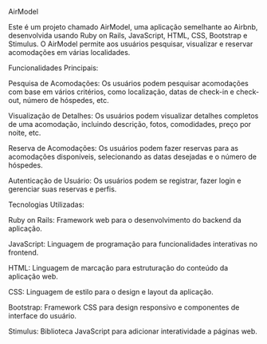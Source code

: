 AirModel

Este é um projeto chamado AirModel, uma aplicação semelhante ao Airbnb, desenvolvida usando Ruby on Rails, JavaScript, HTML, CSS, Bootstrap e Stimulus. O AirModel permite aos usuários pesquisar, visualizar e reservar acomodações em várias localidades.

Funcionalidades Principais:

Pesquisa de Acomodações: Os usuários podem pesquisar acomodações com base em vários critérios, como localização, datas de check-in e check-out, número de hóspedes, etc.

Visualização de Detalhes: Os usuários podem visualizar detalhes completos de uma acomodação, incluindo descrição, fotos, comodidades, preço por noite, etc.

Reserva de Acomodações: Os usuários podem fazer reservas para as acomodações disponíveis, selecionando as datas desejadas e o número de hóspedes.

Autenticação de Usuário: Os usuários podem se registrar, fazer login e gerenciar suas reservas e perfis.

Tecnologias Utilizadas:

Ruby on Rails: Framework web para o desenvolvimento do backend da aplicação.

JavaScript: Linguagem de programação para funcionalidades interativas no frontend.

HTML: Linguagem de marcação para estruturação do conteúdo da aplicação web.

CSS: Linguagem de estilo para o design e layout da aplicação.

Bootstrap: Framework CSS para design responsivo e componentes de interface do usuário.

Stimulus: Biblioteca JavaScript para adicionar interatividade a páginas web.


